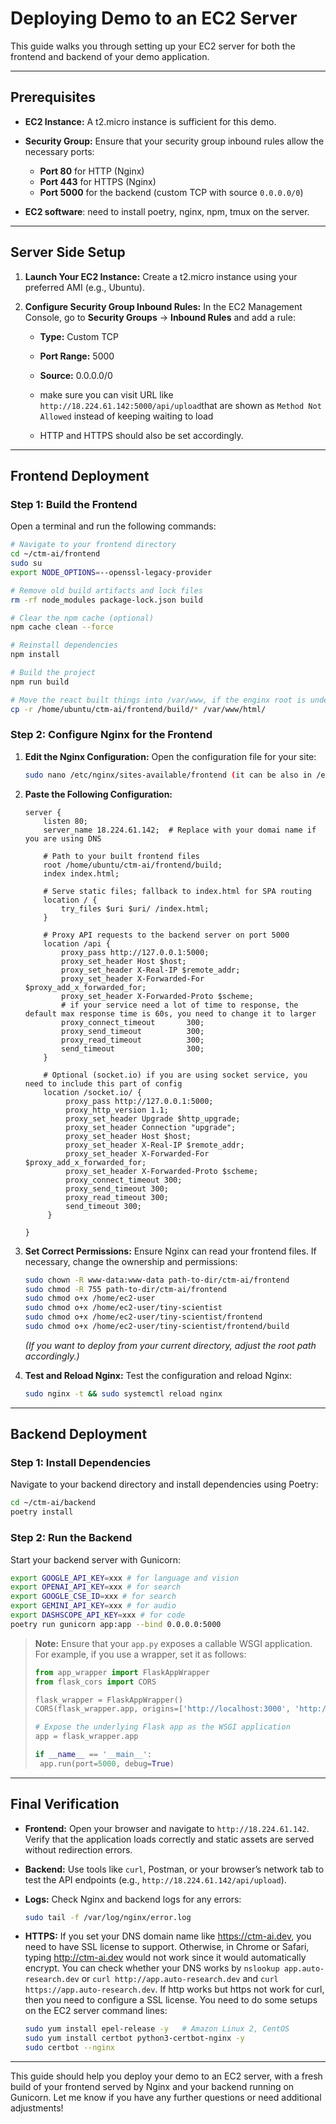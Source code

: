 # Deploying Demo to an EC2 Server

This guide walks you through setting up your EC2 server for both the frontend and backend of your demo application.

---

## Prerequisites

- **EC2 Instance:** A t2.micro instance is sufficient for this demo.
- **Security Group:** Ensure that your security group inbound rules allow the necessary ports:
  - **Port 80** for HTTP (Nginx)
  - **Port 443** for HTTPS (Nginx)
  - **Port 5000** for the backend (custom TCP with source `0.0.0.0/0`)

- **EC2 software**: need to install poetry, nginx, npm, tmux on the server.

---

## Server Side Setup

1. **Launch Your EC2 Instance:**
   Create a t2.micro instance using your preferred AMI (e.g., Ubuntu).

2. **Configure Security Group Inbound Rules:**
   In the EC2 Management Console, go to **Security Groups** → **Inbound Rules** and add a rule:
   - **Type:** Custom TCP
   - **Port Range:** 5000
   - **Source:** 0.0.0.0/0
   - make sure you can visit URL like `http://18.224.61.142:5000/api/upload`that are shown as `Method Not Allowed` instead of keeping waiting to load

   - HTTP and HTTPS should also be set accordingly.

---

## Frontend Deployment

### Step 1: Build the Frontend

Open a terminal and run the following commands:

```bash
# Navigate to your frontend directory
cd ~/ctm-ai/frontend
sudo su
export NODE_OPTIONS=--openssl-legacy-provider

# Remove old build artifacts and lock files
rm -rf node_modules package-lock.json build

# Clear the npm cache (optional)
npm cache clean --force

# Reinstall dependencies
npm install

# Build the project
npm run build

# Move the react built things into /var/www, if the enginx root is under /home, then no need
cp -r /home/ubuntu/ctm-ai/frontend/build/* /var/www/html/
```

### Step 2: Configure Nginx for the Frontend

1. **Edit the Nginx Configuration:**
   Open the configuration file for your site:
   ```bash
   sudo nano /etc/nginx/sites-available/frontend (it can be also in /etc/nginx/conf.d/frontend.conf)
   ```
2. **Paste the Following Configuration:**

   ```nginx
   server {
       listen 80;
       server_name 18.224.61.142;  # Replace with your domai name if you are using DNS

       # Path to your built frontend files
       root /home/ubuntu/ctm-ai/frontend/build;
       index index.html;

       # Serve static files; fallback to index.html for SPA routing
       location / {
           try_files $uri $uri/ /index.html;
       }

       # Proxy API requests to the backend server on port 5000
       location /api {
           proxy_pass http://127.0.0.1:5000;
           proxy_set_header Host $host;
           proxy_set_header X-Real-IP $remote_addr;
           proxy_set_header X-Forwarded-For $proxy_add_x_forwarded_for;
           proxy_set_header X-Forwarded-Proto $scheme;
           # if your service need a lot of time to response, the default max response time is 60s, you need to change it to larger
           proxy_connect_timeout       300;
           proxy_send_timeout          300;
           proxy_read_timeout          300;
           send_timeout                300;
       }

       # Optional (socket.io) if you are using socket service, you need to include this part of config
       location /socket.io/ {
            proxy_pass http://127.0.0.1:5000;
            proxy_http_version 1.1;
            proxy_set_header Upgrade $http_upgrade;
            proxy_set_header Connection "upgrade";
            proxy_set_header Host $host;
            proxy_set_header X-Real-IP $remote_addr;
            proxy_set_header X-Forwarded-For $proxy_add_x_forwarded_for;
            proxy_set_header X-Forwarded-Proto $scheme;
            proxy_connect_timeout 300;
            proxy_send_timeout 300;
            proxy_read_timeout 300;
            send_timeout 300;
        }
  
   }
   ```

3. **Set Correct Permissions:**
   Ensure Nginx can read your frontend files. If necessary, change the ownership and permissions:
   ```bash
   sudo chown -R www-data:www-data path-to-dir/ctm-ai/frontend
   sudo chmod -R 755 path-to-dir/ctm-ai/frontend
   sudo chmod o+x /home/ec2-user
   sudo chmod o+x /home/ec2-user/tiny-scientist
   sudo chmod o+x /home/ec2-user/tiny-scientist/frontend
   sudo chmod o+x /home/ec2-user/tiny-scientist/frontend/build
   ```
   *(If you want to deploy from your current directory, adjust the root path accordingly.)*

4. **Test and Reload Nginx:**
   Test the configuration and reload Nginx:
   ```bash
   sudo nginx -t && sudo systemctl reload nginx
   ```

---

## Backend Deployment

### Step 1: Install Dependencies

Navigate to your backend directory and install dependencies using Poetry:

```bash
cd ~/ctm-ai/backend
poetry install
```

### Step 2: Run the Backend

Start your backend server with Gunicorn:

```bash
export GOOGLE_API_KEY=xxx # for language and vision
export OPENAI_API_KEY=xxx # for search
export GOOGLE_CSE_ID=xxx # for search
export GEMINI_API_KEY=xxx # for audio
export DASHSCOPE_API_KEY=xxx # for code
poetry run gunicorn app:app --bind 0.0.0.0:5000
```

> **Note:**
> Ensure that your `app.py` exposes a callable WSGI application. For example, if you use a wrapper, set it as follows:
>
> ```python
> from app_wrapper import FlaskAppWrapper
> from flask_cors import CORS
>
> flask_wrapper = FlaskAppWrapper()
> CORS(flask_wrapper.app, origins=['http://localhost:3000', 'http://18.224.61.142'])
>
> # Expose the underlying Flask app as the WSGI application
> app = flask_wrapper.app
>
> if __name__ == '__main__':
>  app.run(port=5000, debug=True)
> ```

---

## Final Verification

- **Frontend:**
  Open your browser and navigate to `http://18.224.61.142`. Verify that the application loads correctly and static assets are served without redirection errors.

- **Backend:**
  Use tools like `curl`, Postman, or your browser’s network tab to test the API endpoints (e.g., `http://18.224.61.142/api/upload`).

- **Logs:**
  Check Nginx and backend logs for any errors:
  ```bash
  sudo tail -f /var/log/nginx/error.log
  ```

- **HTTPS:**
  If you set your DNS domain name like https://ctm-ai.dev, you need to have SSL license to support. Otherwise, in Chrome or Safari, typing http://ctm-ai.dev would not work since it would automatically encrypt. You can check whether your DNS works by `nslookup app.auto-research.dev` or `curl http://app.auto-research.dev` and `curl https://app.auto-research.dev`. If http works but https not work for curl, then you need to configure a SSL license.
  You need to do some setups on the EC2 server command lines:
  ```bash
  sudo yum install epel-release -y   # Amazon Linux 2, CentOS 
  sudo yum install certbot python3-certbot-nginx -y
  sudo certbot --nginx
  ```
  


---

This guide should help you deploy your demo to an EC2 server, with a fresh build of your frontend served by Nginx and your backend running on Gunicorn. Let me know if you have any further questions or need additional adjustments!
